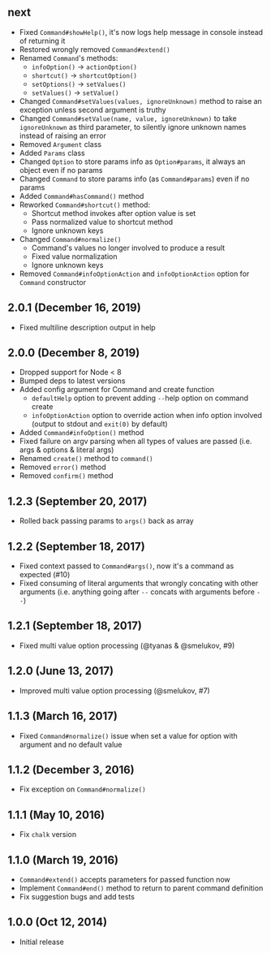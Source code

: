 ## next

- Fixed `Command#showHelp()`, it's now logs help message in console instead of returning it
- Restored wrongly removed `Command#extend()`
- Renamed `Command`'s methods:
    - `infoOption()` -> `actionOption()`
    - `shortcut()` -> `shortcutOption()`
    - `setOptions()` -> `setValues()`
    - `setValues()` -> `setValue()`
- Changed `Command#setValues(values, ignoreUnknown)` method to raise an exception unless second argument is truthy
- Changed `Command#setValue(name, value, ignoreUnknown)` to take `ignoreUnknown` as third parameter, to silently ignore unknown names instead of raising an error
- Removed `Argument` class
- Added `Params` class
- Changed `Option` to store params info as `Option#params`, it always an object even if no params
- Changed `Command` to store params info (as `Command#params`) even if no params
- Added `Command#hasCommand()` method
- Reworked `Command#shortcut()` method:
    - Shortcut method invokes after option value is set
    - Pass normalized value to shortcut method
    - Ignore unknown keys
- Changed `Command#normalize()`
    - Command's values no longer involved to produce a result
    - Fixed value normalization
    - Ignore unknown keys
- Removed `Command#infoOptionAction` and `infoOptionAction` option for `Command` constructor

## 2.0.1 (December 16, 2019)

- Fixed multiline description output in help

## 2.0.0 (December 8, 2019)

- Dropped support for Node < 8
- Bumped deps to latest versions
- Added config argument for Command and create function
    - `defaultHelp` option to prevent adding `--`help option on command create
    - `infoOptionAction` option to override action when info option involved (output to stdout and `exit(0)` by default)
- Added `Command#infoOption()` method
- Fixed failure on argv parsing when all types of values are passed (i.e. args & options & literal args)
- Renamed `create()` method to `command()`
- Removed `error()` method
- Removed `confirm()` method

## 1.2.3 (September 20, 2017)

- Rolled back passing params to `args()` back as array

## 1.2.2 (September 18, 2017)

- Fixed context passed to `Command#args()`, now it's a command as expected (#10)
- Fixed consuming of literal arguments that wrongly concating with other arguments (i.e. anything going after `--` concats with arguments before `--`)

## 1.2.1 (September 18, 2017)

- Fixed multi value option processing (@tyanas & @smelukov, #9)

## 1.2.0 (June 13, 2017)

- Improved multi value option processing (@smelukov, #7)

## 1.1.3 (March 16, 2017)

- Fixed `Command#normalize()` issue when set a value for option with argument and no default value

## 1.1.2 (December 3, 2016)

- Fix exception on `Command#normalize()`

## 1.1.1 (May 10, 2016)

- Fix `chalk` version

## 1.1.0 (March 19, 2016)

- `Command#extend()` accepts parameters for passed function now
- Implement `Command#end()` method to return to parent command definition
- Fix suggestion bugs and add tests

## 1.0.0 (Oct 12, 2014)

- Initial release
